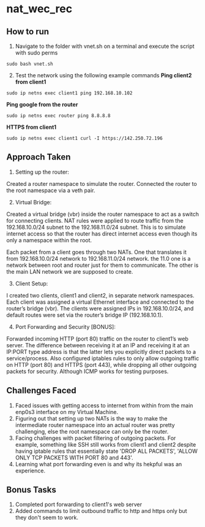 # nat_wec_rec
## How to run
1. Navigate to the folder with vnet.sh on a terminal and execute the script with sudo perms
```
sudo bash vnet.sh
```
2. Test the network using the following example commands
**Ping client2 from client1**
```
sudo ip netns exec client1 ping 192.168.10.102
```

**Ping google from the router**
```
sudo ip netns exec router ping 8.8.8.8
```

**HTTPS from client1**
```
sudo ip netns exec client1 curl -I https://142.250.72.196
```

## Approach Taken
1. Setting up the router:

Created a router namespace to simulate the router.
Connected the router to the root namespace via a veth pair.

2. Virtual Bridge:

Created a virtual bridge (vbr) inside the router namespace to act as a switch for connecting clients.
NAT rules were applied to route traffic from the 192.168.10.0/24 subnet to the 192.168.11.0/24 subnet. This is to simulate internet access so that the router has direct internet access even though its only a namespace within the root.

Each packet from a client goes through two NATs. One that translates it from 192.168.10.0/24 network to 192.168.11.0/24 network. the 11.0 one is a network between root and router just for them to communicate. The other is the main LAN network we are supposed to create.

3. Client Setup:

I created two clients, client1 and client2, in separate network namespaces.
Each client was assigned a virtual Ethernet interface and connected to the router’s bridge (vbr).
The clients were assigned IPs in 192.168.10.0/24, and default routes were set via the router’s bridge IP (192.168.10.1).

4. Port Forwarding and Security \[BONUS\]:

Forwarded incoming HTTP (port 80) traffic on the router to client1’s web server.
The difference between receiving it at an IP and receiving it at an IP:PORT type address is that the latter lets you explicitly direct packets to a service/process.
Also configured iptables rules to only allow outgoing traffic on HTTP (port 80) and HTTPS (port 443), while dropping all other outgoing packets for security. Although ICMP works for testing purposes.

## Challenges Faced

1. Faced issues with getting access to internet from within from the main enp0s3 interface on my Virtual Machine.
2. Figuring out that setting up two NATs is the way to make the intermediate router namespace into an actual router was pretty challenging, else the root namespace can only be the router.
3. Facing challenges with packet filtering of outgoing packets. For example, something like SSH still works from client1 and client2 despite having iptable rules that essentially state 'DROP ALL PACKETS', 'ALLOW ONLY TCP PACKETS WITH PORT 80 and 443'.
4. Learning what port forwarding even is and why its hekpful was an experience.

## Bonus Tasks
1. Completed port forwarding to client1's web server
2. Added commands to limit outbound traffic to http and https only but they don't seem to work. 

   

